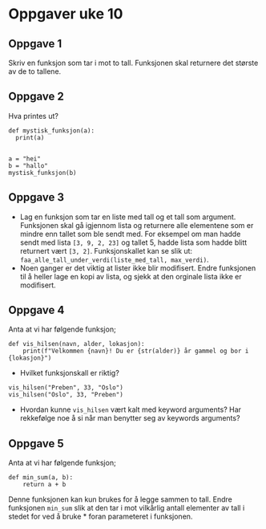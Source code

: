 # Oppgaver uke 10


## Oppgave 1
Skriv en funksjon som tar i mot to tall. Funksjonen skal returnere det største av de to tallene.

## Oppgave 2
Hva printes ut?

```
def mystisk_funksjon(a):
  print(a)
  
  
a = "hei"
b = "hallo"
mystisk_funksjon(b)
```

## Oppgave 3
* Lag en funksjon som tar en liste med tall og et tall som argument. Funksjonen skal gå igjennom lista og returnere alle elementene som er mindre enn tallet som ble sendt med. For eksempel om man hadde sendt med lista `[3, 9, 2, 23]` og tallet 5, hadde lista som hadde blitt returnert vært `[3, 2]`. Funksjonskallet kan se slik ut: 
```faa_alle_tall_under_verdi(liste_med_tall, max_verdi)```.
* Noen ganger er det viktig at lister ikke blir modifisert. Endre funksjonen til å heller lage en kopi av lista, og sjekk at den orginale lista ikke er modifisert.

## Oppgave 4
Anta at vi har følgende funksjon;

```
def vis_hilsen(navn, alder, lokasjon):
    print(f"Velkommen {navn}! Du er {str(alder)} år gammel og bor i {lokasjon}")
```

* Hvilket funksjonskall er riktig?
```
vis_hilsen("Preben", 33, "Oslo")
vis_hilsen("Oslo", 33, "Preben")
```
* Hvordan kunne `vis_hilsen` vært kalt med keyword arguments? Har rekkefølge noe å si når man benytter seg av keywords arguments?

## Oppgave 5
Anta at vi har følgende funksjon;
```
def min_sum(a, b):
    return a + b
```
Denne funksjonen kan kun brukes for å legge sammen to tall. Endre funksjonen `min_sum` slik at den tar i mot vilkårlig antall elementer av tall i stedet for ved å bruke * foran parameteret i funksjonen. 


